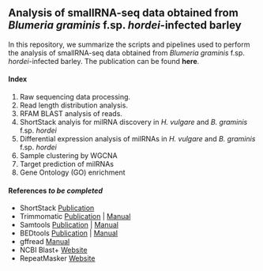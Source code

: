 ## Analysis of smallRNA-seq data obtained from *Blumeria graminis* f.sp. *hordei*-infected barley

In this repository, we summarize the scripts and pipelines used to perform the analysis of smallRNA-seq data obtained from *Blumeria graminis* f.sp. *hordei*-infected barley. The publication can be found **here**.

#### Index

01. Raw sequencing data processing.
02. Read length distribution analysis.
03. RFAM BLAST analysis of reads. 
04. ShortStack analyis for milRNA discovery in *H. vulgare* and *B. graminis* f.sp. *hordei*
05. Differential expression analysis of milRNAs in *H. vulgare* and *B. graminis* f.sp. *hordei*
06. Sample clustering by WGCNA
07. Target prediction of milRNAs
08. Gene Ontology (GO) enrichment

#### References *to be completed*

- ShortStack [Publication](https://doi.org/10.1534/g3.116.030452)
- Trimmomatic [Publication](https://doi.org/10.1093/bioinformatics/btu170) | [Manual](http://www.usadellab.org/cms/uploads/supplementary/Trimmomatic/TrimmomaticManual_V0.32.pdf)
- Samtools [Publication](https://academic.oup.com/bioinformatics/article/25/16/2078/204688) | [Manual](http://www.htslib.org/doc/)
- BEDtools [Publication](https://academic.oup.com/bioinformatics/article-lookup/doi/10.1093/bioinformatics/btq033) | [Manual](https://bedtools.readthedocs.io/en/latest/)
- gffread [Manual](http://ccb.jhu.edu/software/stringtie/gff.shtml)
- NCBI Blast+ [Website](https://www.ncbi.nlm.nih.gov/books/NBK279690/)
- RepeatMasker [Website](http://www.repeatmasker.org)
